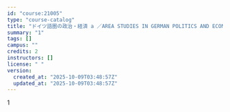 ```yaml
---
id: "course:21005"
type: "course-catalog"
title: "ドイツ語圏の政治・経済 a ／AREA STUDIES IN GERMAN POLITICS AND ECONOMICS a"
summary: "1"
tags: []
campus: ""
credits: 2
instructors: []
license: " "
version:
  created_at: "2025-10-09T03:48:57Z"
  updated_at: "2025-10-09T03:48:57Z"
---
```


1
